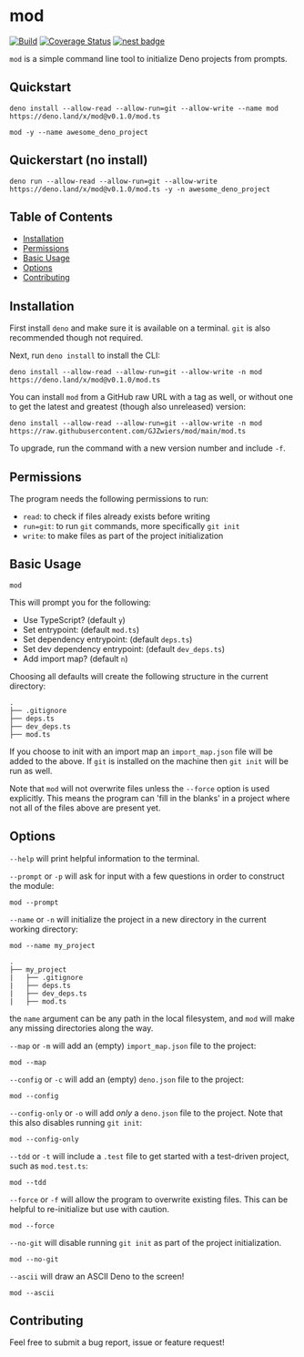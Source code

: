 # mod

[![Build](https://github.com/GJZwiers/mod/actions/workflows/build.yaml/badge.svg)](https://github.com/GJZwiers/mod/actions/workflows/build.yaml)
[![Coverage Status](https://coveralls.io/repos/github/GJZwiers/mod/badge.svg?branch=main)](https://coveralls.io/github/GJZwiers/mod?branch=main)
[![nest badge](https://nest.land/badge.svg)](https://nest.land/package/mod)

`mod` is a simple command line tool to initialize Deno projects from prompts.

## Quickstart

```shell
deno install --allow-read --allow-run=git --allow-write --name mod https://deno.land/x/mod@v0.1.0/mod.ts

mod -y --name awesome_deno_project
```

## Quickerstart (no install)

`deno run --allow-read --allow-run=git --allow-write https://deno.land/x/mod@v0.1.0/mod.ts -y -n awesome_deno_project`

## Table of Contents

- [Installation](#installation)
- [Permissions](#permissions)
- [Basic Usage](#basic-usage)
- [Options](#options)
- [Contributing](#contributing)

## Installation

First install `deno` and make sure it is available on a terminal. `git` is also
recommended though not required.

Next, run `deno install` to install the CLI:

`deno install --allow-read --allow-run=git --allow-write -n mod https://deno.land/x/mod@v0.1.0/mod.ts`

You can install `mod` from a GitHub raw URL with a tag as well, or without one
to get the latest and greatest (though also unreleased) version:

`deno install --allow-read --allow-run=git --allow-write -n mod https://raw.githubusercontent.com/GJZwiers/mod/main/mod.ts`

To upgrade, run the command with a new version number and include `-f`.

## Permissions

The program needs the following permissions to run:

- `read`: to check if files already exists before writing
- `run=git`: to run `git` commands, more specifically `git init`
- `write`: to make files as part of the project initialization

## Basic Usage

`mod`

This will prompt you for the following:

- Use TypeScript? (default `y`)
- Set entrypoint: (default `mod.ts`)
- Set dependency entrypoint: (default `deps.ts`)
- Set dev dependency entrypoint: (default `dev_deps.ts`)
- Add import map? (default `n`)

Choosing all defaults will create the following structure in the current
directory:

```shell
.
├── .gitignore
├── deps.ts
├── dev_deps.ts
├── mod.ts
```

If you choose to init with an import map an `import_map.json` file will be added
to the above. If `git` is installed on the machine then `git init` will be run
as well.

Note that `mod` will not overwrite files unless the `--force` option is used
explicitly. This means the program can 'fill in the blanks' in a project where
not all of the files above are present yet.

## Options

`--help` will print helpful information to the terminal.

`--prompt` or `-p` will ask for input with a few questions in order to construct the module:

`mod --prompt`

`--name` or `-n` will initialize the project in a new directory in the current
working directory:

`mod --name my_project`

```shell
.
├── my_project
|   ├── .gitignore
|   ├── deps.ts
|   ├── dev_deps.ts
|   ├── mod.ts
```

the `name` argument can be any path in the local filesystem, and `mod` will make
any missing directories along the way.

`--map` or `-m` will add an (empty) `import_map.json` file to the project:

`mod --map`

`--config` or `-c` will add an (empty) `deno.json` file to the project:

`mod --config`

`--config-only` or `-o` will add _only_ a `deno.json` file to the project. Note
that this also disables running `git init`:

`mod --config-only`

`--tdd` or `-t` will include a `.test` file to get started with a test-driven
project, such as `mod.test.ts`:

`mod --tdd`

`--force` or `-f` will allow the program to overwrite existing files. This can
be helpful to re-initialize but use with caution.

`mod --force`

`--no-git` will disable running `git init` as part of the project
initialization.

`mod --no-git`

`--ascii` will draw an ASCII Deno to the screen!

`mod --ascii`

## Contributing

Feel free to submit a bug report, issue or feature request!
